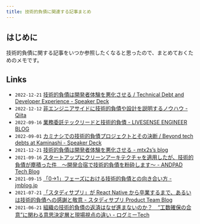 ```yaml
---
title: 技術的負債に関連する記事まとめ
---
```


## はじめに

技術的負債に関する記事をいつか参照したくなると思ったので、まとめておくためのメモです。

## Links

- `2022-12-21` [技術的負債は開発者体験を悪化させる / Technical Debt and Developer Experience - Speaker Deck](https://speakerdeck.com/mtx2s/technical-debt-and-developer-experience)
- `2022-12-12` [非エンジニアサイドに技術的負債や設計を説明するノウハウ - Qiita](https://qiita.com/MinoDriven/items/2d63dcaa92b50b049889)
- `2022-09-16` [業務委託テックリードと技術的負債 - LIVESENSE ENGINEER BLOG](https://made.livesense.co.jp/entry/2022/09/16/083000)
- `2022-09-01` [カミナシでの技術的負債プロジェクトとその決断 / Beyond tech debts at Kaminashi - Speaker Deck](https://mryhryki.com/scrap/20220902-084413.html)
- `2021-12-21` [技術的負債は開発者体験を悪化させる - mtx2s’s blog](https://mtx2s.hatenablog.com/entry/2021/12/21/084227)
- `2021-09-16` [スタートアップにクリーンアーキテクチャを適用したが、技術的負債が塵積った件　〜開発合宿で技術的負債を粉砕します〜 - ANDPAD Tech Blog](https://tech.andpad.co.jp/entry/2021/09/16/170000)
- `2021-09-15` [「0→1」フェーズにおける技術的負債との向き合い方 - jmblog.jp](https://jmblog.jp/posts/2021-09-15/how-to-deal-with-technical-debt-in-start-up-companies)
- `2021-07-21` [「スタディサプリ」が React Native から卒業するまで、あるいは技術的負債への感謝と敬意 - スタディサプリ Product Team Blog](https://blog.studysapuri.jp/entry/2021/07/21/080000)
- `2021-06-21` [組織の技術的負債の返済はなぜ進まないのか？　“工数確保の合意”に関わる意思決定層と現場視点の違い - ログミーTech](https://logmi.jp/tech/articles/324486)
